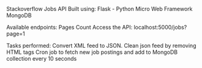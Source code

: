 Stackoverflow Jobs API
Built using:
 Flask - Python Micro Web Framework
 MongoDB

Available endpoints:
  Pages 
  Count 
Access the API: localhost:5000/jobs?page=1

Tasks performed:
  Convert XML feed to JSON. 
  Clean json feed by removing HTML tags 
  Cron job to fetch new job postings and add to MongoDB collection every 10 seconds
  

  